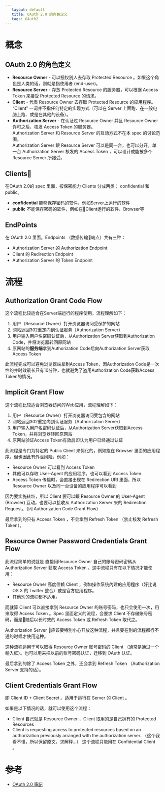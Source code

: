```yaml
---
   layout: default
   title: OAuth 2.0 的角色定义
   tags: OAuth2
---
```


# 概念

## OAuth 2.0 的角色定义

- **Resource Owner** - 可以授权別人去存取 Protected Resource 。如果这个角色是人类的话，则就是指使用者 (end-user)。
- **Resource Server** - 存放 Protected Resource 的服务器，可以根据 Access Token 来接受 Protected Resource 的请求。
- **Client** - 代表 Resource Owner 去存取 Protected Resource 的应用程序。 “Client” 一词并不指任何特定的实现方式（可以在 Server 上面跑、在一般电脑上跑、或是在其他的设备）。
- **Authorization Server** - 在认证过 Resource Owner 并且 Resource Owner 许可之后，核发 Access Token 的服务器。  
Authorization Server 和 Resource Server 的互动方式不在本 spec 的讨论范围。  
Authorization Server 跟 Resource Server 可以是同一台，也可以分开。单一台 Authorization Server 核发的 Access Token ，可以设计成能被多个 Resource Server 所接受。

## Clients
在OAuth 2.0的 spec 里面，按保密能力 Clients 分成两类： confidential 和 public。

- **confidential** 能够保存密码的软件，例如Server上运行的软件
- **public** 不能保存密码的软件，例如在Client运行的软件、Browser等

## EndPoints
在 OAuth 2.0 里面，Endpoints （数据传输端点）共有三种：

- Authorization Server 的 Authorization Endpoint
- Client 的 Redirection Endpoint
- Authorization Server 的 Token Endpoint

# 流程
## Authorization Grant Code Flow
这个流程比较适合在Server端运行的程序使用，流程理解如下：
1. 用户（Resource Owner）打开浏览器访问受保护的网站
2. 网站返回302重定向到认证服务（Authorization Server）
3. 用户输入用户名密码认证后，从Authorization Server获取到Authorization Code，并将浏览器转回原网站
4. 原网站的**服务端**拿到Authorization Code后向Authorization Server获取Access Token

此流程完成可以避免浏览器端拿到Access Token，因Authorization Code是一次性的并时效最长只有10分钟，也就避免了盗用Authorization Code获取Access Token的情况。

## Implicit Grant Flow
这个流程比较适合浏览器访问的Web应用，流程理解如下：
1. 用户（Resource Owner）打开浏览器访问受包含的网站
2. 网站返回302重定向到认证服务（Authorization Server）
3. 用户输入用户名密码认证后，从Authorization Server获取到Access Token，并将浏览器转回原网站
4. 原网站验证Access Token有效后即认为用户已经通过认证

此流程是专门为特定的 Public Client 来优化的，例如跑在 Browser 里面的应用程序。但也因此有外泄风险，例如：
- Resource Owner 可以看到 Access Token
- 其他可以存取 User-Agent 的应用程序，也可以看到 Access Token
- Access Token 传输时，会直接出现在 Redirection URI 里面，所以 Resource Owner 以及同一台设备的应用程序可以看到

因为要实施转址，所以 Client 要可以跟 Resource Owner 的 User-Agent (Browser) 互动，也要可以接收从 Authorization Server 来的 Redirection Request。（同 Authorization Code Grant Flow）

最后拿到的只有 Access Token ，不会拿到 Refresh Token （禁止核发 Refresh Token）。

## Resource Owner Password Credentials Grant Flow
此流程简单的说就是 直接用Resource Owner 自己的账号密码密碼从Authorization Server 获取 Access Token 。这中流程只有在以下情况才能使用：

- Resource Owner 高度信赖 Client ，例如操作系统內建的应用程序（好比说 OS X 的 Twitter 整合）或是官方应用程序。
- 其他別的流程都不适用。

而就算 Client 可以直接拿到 Resource Owner 的账号密码，也只会使用一次，用來取得 Access Token 。Spec 里面定义的流程，会要求 Client 不存储账号密码，而是随后以长时效的 Access Token 或 Refresh Token 取代之。

Authorization Server 应该要特別小心开放这种流程，并且要在別的流程都行不通的时候才使用这种。

这种流程适用于可以取得 Resource Owner 账号密码的 Client （通常是通过一个輸入框）。也可以用来把以前的账号密码认证，迁移到 OAuth 认证。

最后拿到的除了 Access Token 之外，还会拿到 Refresh Token （Authorization Server 支持的话）。

## Client Credentials Grant Flow

即 Client ID + Client Secret 。适用于运行在 Server 的 Client 。

如果是以下情况的话，就可以使用这个流程：

- Client 自己就是 Resource Owner ，Client 取用的是自己拥有的 Protected Resources
- Client is requesting access to protected resources based on an authorization previously arranged with the authorization server. （这个我看不懂，所以保留原文，求解释…）
这个流程只能用在 Confidential Client 。

# 参考

- [OAuth 2.0 筆記](https://blog.yorkxin.org/2013/09/30/oauth2-1-introduction)